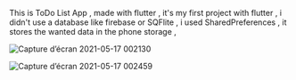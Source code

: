 This is ToDo List App , made with flutter , it's my first project with flutter , i didn't use a database like firebase or SQFlite , i used SharedPreferences , it stores the wanted data in the phone storage ,










![Capture d’écran 2021-05-17 002130](https://user-images.githubusercontent.com/77253491/118416313-5534fc80-b6af-11eb-8e65-3ed065f89066.png)




![Capture d’écran 2021-05-17 002459](https://user-images.githubusercontent.com/77253491/118416318-5c5c0a80-b6af-11eb-860b-15510904d2c1.png)
